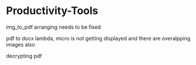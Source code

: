 # Productivity-Tools

img_to_pdf arranging needs to be fixed

pdf to docx lambda, micro is not getting displayed and there are overalpping images also

decrypting pdf

